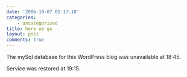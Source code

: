 ```yaml
---
date: '2006-10-07 02:17:18'
categories:
    - uncategorised
title: here we go
layout: post
comments: true
---
```

The mySql database for this WordPress blog was unavailable at 18:45.

Service was restored at 19:15.
